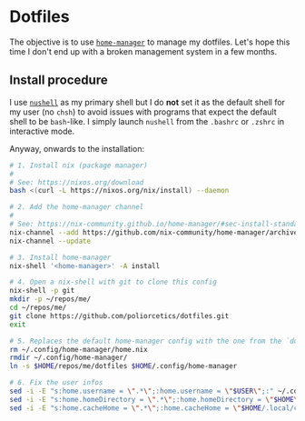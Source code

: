 # Dotfiles

The objective is to use [`home-manager`](https://nix-community.github.io/home-manager/index.xhtml) to manage my dotfiles. Let's hope this time I don't end up with a broken management system in a few months.

## Install procedure

I use [`nushell`](https://www.nushell.sh/) as my primary shell but I do **not** set it as the default shell for my user (no `chsh`) to avoid issues with programs that expect the default shell to be `bash`-like. I simply launch `nushell` from the `.bashrc` or `.zshrc` in interactive mode.

Anyway, onwards to the installation:

```sh
# 1. Install nix (package manager)
#
# See: https://nixos.org/download
bash <(curl -L https://nixos.org/nix/install) --daemon

# 2. Add the home-manager channel
#
# See: https://nix-community.github.io/home-manager/#sec-install-standalone
nix-channel --add https://github.com/nix-community/home-manager/archive/master.tar.gz home-manager
nix-channel --update

# 3. Install home-manager
nix-shell '<home-manager>' -A install

# 4. Open a nix-shell with git to clone this config
nix-shell -p git
mkdir -p ~/repos/me/
cd ~/repos/me/
git clone https://github.com/poliorcetics/dotfiles.git
exit

# 5. Replaces the default home-manager config with the one from the `dotfiles` repository
rm ~/.config/home-manager/home.nix
rmdir ~/.config/home-manager/
ln -s $HOME/repos/me/dotfiles $HOME/.config/home-manager

# 6. Fix the user infos
sed -i -E "s:home.username = \".*\";:home.username = \"$USER\";:" ~/.config/home-manager
sed -i -E "s:home.homeDirectory = \".*\";:home.homeDirectory = \"$HOME\";:" ~/.config/home-manager
sed -i -E "s:home.cacheHome = \".*\";:home.cacheHome = \"$HOME/.local/cache\";:" ~/.config/home-manager
```
